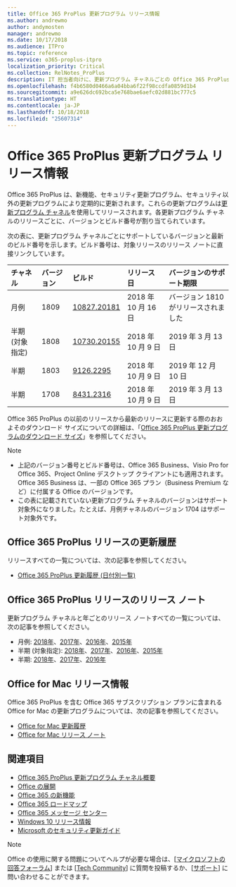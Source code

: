 ```yaml
---
title: Office 365 ProPlus 更新プログラム リリース情報
ms.author: andrewmo
author: andymosten
manager: andrewmo
ms.date: 10/17/2018
ms.audience: ITPro
ms.topic: reference
ms.service: o365-proplus-itpro
localization_priority: Critical
ms.collection: RelNotes_ProPlus
description: IT 担当者向けに、更新プログラム チャネルごとの Office 365 ProPlus の最新リリース一覧と、リリース ノートおよび更新履歴へのリンクを提供します
ms.openlocfilehash: f4b6580d0466a6a04bba6f22f98ccdfa0859d1b4
ms.sourcegitcommit: a9e626dc692bca5e768bae6aefc02d881bc777c5
ms.translationtype: HT
ms.contentlocale: ja-JP
ms.lasthandoff: 10/18/2018
ms.locfileid: "25607314"
---
```

# <a name="release-information-for-updates-to-office-365-proplus"></a>Office 365 ProPlus 更新プログラム リリース情報

Office 365 ProPlus は、新機能、セキュリティ更新プログラム、セキュリティ以外の更新プログラムにより定期的に更新されます。これらの更新プログラムは[更新プログラム チャネル](https://docs.microsoft.com/DeployOffice/overview-of-update-channels-for-office-365-proplus)を使用してリリースされます。各更新プログラム チャネルのリリースごとに、バージョンとビルド番号が割り当てられています。 

次の表に、更新プログラム チャネルごとにサポートしているバージョンと最新のビルド番号を示します。ビルド番号は、対象リリースのリリース ノートに直接リンクしています。 

  
|**チャネル**|**バージョン**|**ビルド**|**リリース日**|**バージョンのサポート期限**|
|:-----|:-----|:-----|:-----|:-----|
|月例  <br/> |1809  <br/> |[10827.20181](monthly-channel-2018.md#version-1809-october-16)  <br/> | 2018 年 10 月 16日  <br/> |バージョン 1810 がリリースされました <br/>|
|半期 (対象指定)  <br/> |1808  <br/> |[10730.20155](semi-annual-channel-targeted-2018.md#version-1808-october-9)  <br/> | 2018 年 10 月 9 日  <br/> | 2019 年 3 月 13 日 <br/>|
|半期 <br/> |1803  <br/> | [9126.2295](semi-annual-channel-2018.md#version-1803-october-9) <br/> |2018 年 10 月 9 日  <br/> | 2019 年 12 月 10 日 <br/>|
|半期 <br/> |1708  <br/> |[8431.2316](semi-annual-channel-2018.md#version-1708-october-9)  <br/> |2018 年 10 月 9 日  <br/> | 2019 年 3 月 13 日 <br/>|

Office 365 ProPlus の以前のリリースから最新のリリースに更新する際のおおよそのダウンロード サイズについての詳細は、「[Office 365 ProPlus 更新プログラムのダウンロード サイズ](download-sizes-office365-proplus-updates.md)」を参照してください。

> [!NOTE]
> - 上記のバージョン番号とビルド番号は、Office 365 Business、Visio Pro for Office 365、Project Online デスクトップ クライアントにも適用されます。Office 365 Business は、一部の Office 365 プラン（Business Premium など）に付属する Office のバージョンです。
> - この表に記載されていない更新プログラム チャネルのバージョンはサポート対象外になりました。たとえば、月例チャネルのバージョン 1704 はサポート対象外です。 


## <a name="update-history-for-office-365-proplus-releases"></a>Office 365 ProPlus リリースの更新履歴

リリースすべての一覧については、次の記事を参照してください。
 - [Office 365 ProPlus 更新履歴 (日付別一覧)](update-history-office365-proplus-by-date.md)

## <a name="release-notes-for-office-365-proplus-releases"></a>Office 365 ProPlus リリースのリリース ノート

更新プログラム チャネルと年ごとのリリース ノートすべての一覧については、次の記事を参照してください。
 - 月例: [2018年](monthly-channel-2018.md)、[2017年](monthly-channel-2017.md)、[2016年](monthly-channel-2016.md)、[2015年](monthly-channel-2015.md)
 - 半期 (対象指定): [2018年](semi-annual-channel-targeted-2018.md)、[2017年](semi-annual-channel-targeted-2017.md)、[2016年](semi-annual-channel-targeted-2016.md)、[2015年](semi-annual-channel-targeted-2015.md)
 - 半期: [2018年](semi-annual-channel-2018.md)、[2017年](semi-annual-channel-2017.md)、[2016年](semi-annual-channel-2016.md)

## <a name="office-for-mac-release-information"></a>Office for Mac リリース情報

Office 365 ProPlus を含む Office 365 サブスクリプション プランに含まれる Office for Mac の更新プログラムについては、次の記事を参照してください。
 - [Office for Mac 更新履歴](update-history-office-for-mac.md)
 - [Office for Mac リリース ノート](release-notes-office-for-mac.md)


## <a name="related-topics"></a>関連項目

- [Office 365 ProPlus 更新プログラム チャネル概要](https://docs.microsoft.com/DeployOffice/overview-of-update-channels-for-office-365-proplus)
- [Office の展開](https://docs.microsoft.com/deployoffice/)
- [Office 365 の新機能](https://support.office.com/article/95c8d81d-08ba-42c1-914f-bca4603e1426)
- [Office 365 ロードマップ](https://products.office.com/business/office-365-roadmap)
- [Office 365 メッセージ センター](https://support.office.com/article/38fb3333-bfcc-4340-a37b-deda509c2093)
- [Windows 10 リリース情報](https://www.microsoft.com/itpro/windows-10/release-information)
- [Microsoft のセキュリティ更新ガイド](https://portal.msrc.microsoft.com/)

> [!NOTE]
> Office の使用に関する問題についてヘルプが必要な場合は、[[マイクロソフトの回答フォーラム](https://answers.microsoft.com/)] または [[Tech Community](https://techcommunity.microsoft.com/)] に質問を投稿するか、[[サポート](https://support.microsoft.com/contactus)] に問い合わせることができます。
